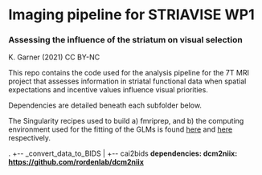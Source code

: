 # Imaging pipeline for STRIAVISE WP1

### Assessing the influence of the striatum on visual selection

K. Garner (2021) CC BY-NC

This repo contains the code used for the analysis pipeline for the 7T MRI project that assesses information in striatal functional data when spatial expectations and incentive values influence visual priorities.

Dependencies are detailed beneath each subfolder below.

The Singularity recipes used to build a) fmriprep, and b) the computing environment used for the fitting of the GLMs is found [here]() and [here](https://github.com/kel-github/code-4-seq-comp-test-7T/blob/master/Singularity) respectively.

.
+-- _convert_data_to_BIDS
|   +-- cai2bids **dependencies: dcm2niix: https://github.com/rordenlab/dcm2niix** 


